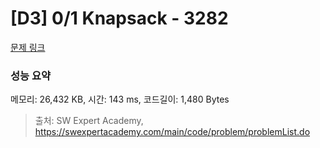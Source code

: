 # [D3] 0/1 Knapsack - 3282

[문제 링크](https://swexpertacademy.com/main/code/problem/problemDetail.do?contestProbId=AWBJAVpqrzQDFAWr)

### 성능 요약

메모리: 26,432 KB, 시간: 143 ms, 코드길이: 1,480 Bytes

> 출처: SW Expert Academy, https://swexpertacademy.com/main/code/problem/problemList.do
